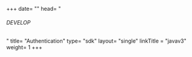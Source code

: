 +++
date= ""
head= "<h6>DEVELOP</h6>"
title= "Authentication"
type= "sdk"
layout= "single"
linkTitle = "javav3"
weight= 1
+++